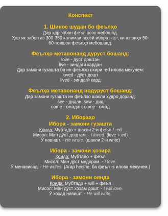 <!DOCTYPE html>
<html lang="ru">
<head>
    <meta charset="UTF-8">
    <meta name="viewport" content="width=device-width, initial-scale=1.0">
    <title>Конспект</title>
    <style>
        body {
            margin: 0;
            padding: 0;
            font-family: Arial, sans-serif;
            background: url('https://s2.best-wallpaper.net/wallpaper/2560x1600/1506/Abstract-colors-unreal-clouds_2560x1600.jpg') no-repeat center center fixed;
            background-size: cover; /* Изображение масштабируется, чтобы покрывать весь экран */
            color: #fff;
            display: flex;
            justify-content: center;
            align-items: center;
            min-height: 100vh;
            text-align: center;
        }
        .container {
            background: rgba(0, 0, 0, 0.6); /* Прозрачный тёмный фон для текста */
            padding: 20px 30px;
            border-radius: 15px;
            box-shadow: 0 4px 8px rgba(0, 0, 0, 0.5);
            max-width: 800px;
            color: #fff;
        }
        b {
            font-size: 1.2em;
            color: #ffcc00; /* Цвет выделения */
        }
        u {
            text-decoration: underline;
        }
        i {
            color: #ddd; /* Лёгкий светлый оттенок для выделенного текста */
        }
    </style>
</head>
<body>
    <div class="container">
        <b>Конспект</b><br><br>
        <b>1. Шинос шудан бо феълҳо</b><br>
        Дар ҳар забон феъл асос мебошад.<br>
        Ҳар як забон аз 300-350 калимаи асосӣ иборат аст, ки аз онҳо 50-60-тояшон феълҳо мебошанд.<br><br>
        <b>Феълҳо метавонанд дуруст бошанд:</b><br>
        love - дӯст доштан<br>
        live - зиндагӣ кардан<br>
        Дар замони гузашта ба ин феълҳо охири -ed илова мекунем:<br>
        loved - дӯст дошт<br>
        lived - зиндагӣ кард<br><br>
        <b>Феълҳо метавонанд нодуруст бошанд:</b><br>
        Дар замони гузашта ин феълҳо шакли худро доранд:<br>
        see - дидан, saw - дид<br>
        come - омадан, came - омад<br><br>
        <b>2. Ибораҳо</b><br>
        <b>Ибора - замони гузашта</b><br>
        <u>Қоида:</u> Мубтадо + шакли 2-и феъл / -ed<br>
        Мисол: Ман дӯст доштам. - <i>I loved.</i> (love + ed)<br>
        Ӯ навишт. - <i>He wrote.</i> (шакли 2-и write)<br><br>
        <b>Ибора - замони ҳозира</b><br>
        <u>Қоида:</u> Мубтадо + феъл<br>
        Мисол: Ман дӯст медорам. - <i>I love.</i><br>
        Ӯ менависад. - <i>He writes.</i> (Агар he/she, ба феъл -s илова мекунем.)<br><br>
        <b>Ибора - замони оянда</b><br>
        <u>Қоида:</u> Мубтадо + will + феъл<br>
        Мисол: Ман дӯст хоҳам дошт. - <i>I will love.</i><br>
        Ӯ хоҳад навишт. - <i>He will write.</i><br><br>
    </div>
</body>
</html>

